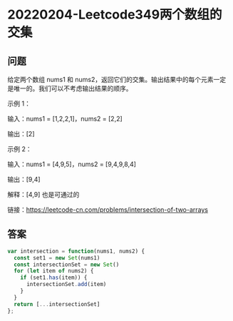 # 20220204-Leetcode349两个数组的交集

## 问题

给定两个数组 nums1 和 nums2，返回它们的交集。输出结果中的每个元素一定是唯一的。我们可以不考虑输出结果的顺序。

示例 1：

输入：nums1 = [1,2,2,1]，nums2 = [2,2]

输出：[2]

示例 2：

输入：nums1 = [4,9,5]，nums2 = [9,4,9,8,4]

输出：[9,4]

解释：[4,9] 也是可通过的

链接：https://leetcode-cn.com/problems/intersection-of-two-arrays

## 答案

```JavaScript
var intersection = function(nums1, nums2) {
  const set1 = new Set(nums1)
  const intersectionSet = new Set()
  for (let item of nums2) {
    if (set1.has(item)) {
      intersectionSet.add(item)
    }
  }
  return [...intersectionSet]
};
```